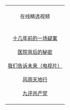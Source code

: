<table>
  <tr>
    <td align=center><br/>
      在线精选视频<br/><br/>
  </tr>
  <tr>
    <td align=center><br/>
      <a href="http://s3.ap-northeast-2.amazonaws.com/fwqzhenx1002/zhen/wh-mp4.html">十几年前的一场疑案</a><br/><br/>
      <a href="http://s3.ap-northeast-2.amazonaws.com/fwqzhenx1002/zhen/sszj-mp4.html">医院背后的秘密</a><br/><br/>
      <a href="http://s3.ap-northeast-2.amazonaws.com/fwqzhenx1002/zhen/wmgswl-mp4.html">我们告诉未来（电视片）</a><br/><br/>
      <a href="http://s3.ap-northeast-2.amazonaws.com/fwqzhenx1002/zhen/fytdx-mp4.html">风雨天地行</a><br/><br/>
      <a href="http://s3.ap-northeast-2.amazonaws.com/fwqzhenx1002/zhen/9p-mp4.html">九评共产党</a><br/><br/>
    </td>
  </tr>
</table>
